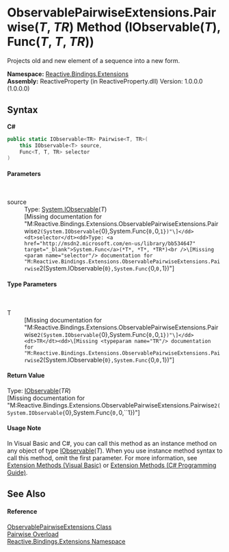 # ObservablePairwiseExtensions.Pairwise(*T*, *TR*) Method (IObservable(*T*), Func(*T*, *T*, *TR*))
 

Projects old and new element of a sequence into a new form.

**Namespace:**&nbsp;<a href="a9fb9c90-d2dd-7420-ec9a-3084892a7996">Reactive.Bindings.Extensions</a><br />**Assembly:**&nbsp;ReactiveProperty (in ReactiveProperty.dll) Version: 1.0.0.0 (1.0.0.0)

## Syntax

**C#**<br />
``` C#
public static IObservable<TR> Pairwise<T, TR>(
	this IObservable<T> source,
	Func<T, T, TR> selector
)

```


#### Parameters
&nbsp;<dl><dt>source</dt><dd>Type: <a href="http://msdn2.microsoft.com/en-us/library/dd990377" target="_blank">System.IObservable</a>(*T*)<br />\[Missing <param name="source"/> documentation for "M:Reactive.Bindings.Extensions.ObservablePairwiseExtensions.Pairwise``2(System.IObservable{``0},System.Func{``0,``0,``1})"\]</dd><dt>selector</dt><dd>Type: <a href="http://msdn2.microsoft.com/en-us/library/bb534647" target="_blank">System.Func</a>(*T*, *T*, *TR*)<br />\[Missing <param name="selector"/> documentation for "M:Reactive.Bindings.Extensions.ObservablePairwiseExtensions.Pairwise``2(System.IObservable{``0},System.Func{``0,``0,``1})"\]</dd></dl>

#### Type Parameters
&nbsp;<dl><dt>T</dt><dd>\[Missing <typeparam name="T"/> documentation for "M:Reactive.Bindings.Extensions.ObservablePairwiseExtensions.Pairwise``2(System.IObservable{``0},System.Func{``0,``0,``1})"\]</dd><dt>TR</dt><dd>\[Missing <typeparam name="TR"/> documentation for "M:Reactive.Bindings.Extensions.ObservablePairwiseExtensions.Pairwise``2(System.IObservable{``0},System.Func{``0,``0,``1})"\]</dd></dl>

#### Return Value
Type: <a href="http://msdn2.microsoft.com/en-us/library/dd990377" target="_blank">IObservable</a>(*TR*)<br />\[Missing <returns> documentation for "M:Reactive.Bindings.Extensions.ObservablePairwiseExtensions.Pairwise``2(System.IObservable{``0},System.Func{``0,``0,``1})"\]

#### Usage Note
In Visual Basic and C#, you can call this method as an instance method on any object of type <a href="http://msdn2.microsoft.com/en-us/library/dd990377" target="_blank">IObservable</a>(*T*). When you use instance method syntax to call this method, omit the first parameter. For more information, see <a href="http://msdn.microsoft.com/en-us/library/bb384936.aspx">Extension Methods (Visual Basic)</a> or <a href="http://msdn.microsoft.com/en-us/library/bb383977.aspx">Extension Methods (C# Programming Guide)</a>.

## See Also


#### Reference
<a href="7f783d94-ab03-5649-423e-c1f3d54818fe">ObservablePairwiseExtensions Class</a><br /><a href="c23873b9-ce15-ba7f-50b9-1387e928390b">Pairwise Overload</a><br /><a href="a9fb9c90-d2dd-7420-ec9a-3084892a7996">Reactive.Bindings.Extensions Namespace</a><br />